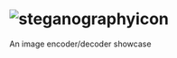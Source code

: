 # ![steganographyicon](https://user-images.githubusercontent.com/67003539/181282835-9c3bbb15-4d97-41f8-bdba-5ee52de7cef1.png)

An image encoder/decoder showcase
